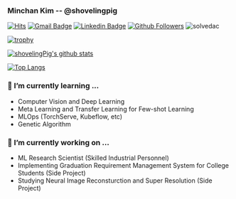 ### Minchan Kim -- @shovelingpig

[![Hits](https://hits.seeyoufarm.com/api/count/incr/badge.svg?url=https%3A%2F%2Fgithub.com%2Fshoveling-pig&count_bg=%2379C83D&title_bg=%23555555&icon=&icon_color=%23FF0000&title=hits&edge_flat=false)](https://hits.seeyoufarm.com)
[![Gmail Badge](https://img.shields.io/badge/-Gmail-d14836?style=flat-square&logo=Gmail&logoColor=white&link=mailto:shovelingpig@gmail.com)](mailto:shovelingpig@gmail.com)
[![Linkedin Badge](https://img.shields.io/badge/-LinkedIn-blue?style=flat-square&logo=Linkedin&logoColor=white&link=https://www.linkedin.com/in/shovelingpig/)](https://www.linkedin.com/in/shovelingpig/)
[![Github Followers](https://img.shields.io/github/followers/shovelingpig?color=06d6a0&label=Github%20Followers&style=for-the-badge)](https://github.com/shovelingpig?tab=followers)
![solvedac](https://solvedac-readme-badge.herokuapp.com/api/v1/generate/api?user=kjkk0502&theme=onedark&compact=1)

[![trophy](https://github-profile-trophy.vercel.app/?username=shovelingpig&theme=chalk&row=1&column=10)](https://github.com/ryo-ma/github-profile-trophy)

[![shovelingPig's github stats](https://github-readme-stats.vercel.app/api?username=shovelingpig&show_icons=true&theme=dracula)](https://github.com/shovelingpig)

[![Top Langs](https://github-readme-stats.vercel.app/api/top-langs/?username=shovelingpig&layout=compact&langs_count=8&theme=dracula)](https://github.com/shovelingpig)

### 🌱 I’m currently learning ...
- Computer Vision and Deep Learning
- Meta Learning and Transfer Learning for Few-shot Learning
- MLOps (TorchServe, Kubeflow, etc)
- Genetic Algorithm

### 🔭 I’m currently working on ...
- ML Research Scientist (Skilled Industrial Personnel)
- Implementing Graduation Requirement Management System for College Students (Side Project)
- Studying Neural Image Reconsturction and Super Resolution (Side Project)
